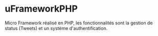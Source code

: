 # uFrameworkPHP

Micro Framework réalisé en PHP, les fonctionnalités sont la gestion de status (Tweets) et un système d'authentification.
